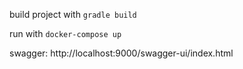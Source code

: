 build project with <code>gradle build</code>

run with <code>docker-compose up</code>

swagger: http://localhost:9000/swagger-ui/index.html